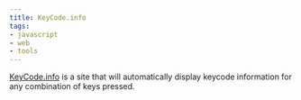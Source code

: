 ```yaml
---
title: KeyCode.info
tags:
- javascript
- web
- tools
---
```


[KeyCode.info](https://keycode.info/) is a site that will automatically display keycode information for any combination of keys pressed.
